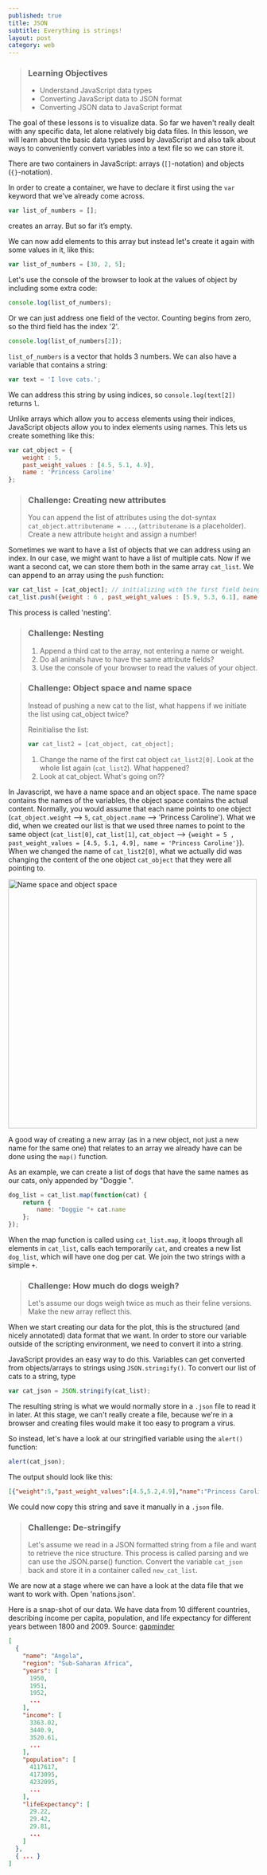 ```yaml
---
published: true
title: JSON
subtitle: Everything is strings!
layout: post
category: web
---
```


> ### Learning Objectives
>
> * Understand JavaScript data types
> * Converting JavaScript data to JSON format
> * Converting JSON data to JavaScript format

The goal of these lessons is to visualize data.
So far we haven't really dealt with any specific data, let alone
relatively big data files.
In this lesson, we will learn about the basic data types used
by JavaScript and also talk about ways to conveniently convert
variables into a text file so we can store it.


There are two containers in JavaScript:
arrays (`[]`-notation) and objects (`{}`-notation).

In order to create a container, we have to declare it
first using the `var` keyword that we've already come across.

```js
var list_of_numbers = [];
```

creates an array. But so far it’s empty.

We can now add elements to this array but instead let's create it
again with some values in it, like this:

```js
var list_of_numbers = [30, 2, 5];
```

Let's use the console of the browser to look at the values of object
by including some extra code:

```js
console.log(list_of_numbers);
```

Or we can just address one field of the vector. Counting begins from zero,
so the third field has the index '2'.

```js
console.log(list_of_numbers[2]);
```

`list_of_numbers` is a vector that holds 3 numbers.
We can also have a variable that contains a string:

```js
var text = 'I love cats.';
```

We can address this string by using indices, so `console.log(text[2])`
returns `l`.

Unlike arrays which allow you to access elements using their indices,
JavaScript objects allow you to index elements using names.
This lets us create something like this:

```js
var cat_object = {
	weight : 5,
	past_weight_values : [4.5, 5.1, 4.9],
	name : 'Princess Caroline'
};
```

> ### Challenge: Creating new attributes
> You can append the list of attributes using the dot-syntax `cat_object.attributename = ...`,
> (`attributename` is a placeholder). Create a new attribute `height` and assign a number!

Sometimes we want to have a list of objects that we can address using an index.
In our case, we might want to have a list of multiple cats.
Now if we want a second cat, we can store them both in the same array `cat_list`.
We can append to an array using the `push` function:

```js
var cat_list = [cat_object]; // initializing with the first field being cat_object
cat_list.push({weight : 6 , past_weight_values : [5.9, 5.3, 6.1], name : 'Snowball'});
```

This process is called 'nesting'.

> ### Challenge: Nesting
> 1. Append a third cat to the array, not entering a name or weight.
> 2. Do all animals have to have the same attribute fields?
> 3. Use the console of your browser to read the values of your object.

> ### Challenge: Object space and name space
> Instead of pushing a new cat to the list, what happens if we initiate the list using cat_object twice?
>
> Reinitialise the list:
>
>```js
>var cat_list2 = [cat_object, cat_object];
>```
>
> 1. Change the name of the first cat object `cat_list2[0]`. Look at the whole list again (`cat_list2`). What happened?
> 2. Look at cat_object. What's going on??

In Javascript, we have a name space and an object space.
The name space contains the names of the variables, the object space contains the actual content.
Normally, you would assume that each name points to one object (`cat_object.weight` --> `5`, `cat_object.name` --> 'Princess Caroline'). What we did, when we created our list is that we used three names to point to the same object (`cat_list[0]`, `cat_list[1]`, `cat_object` --> `{weight = 5 , past_weight_values = [4.5, 5.1, 4.9], name = 'Princess Caroline'}`).
When we changed the name of `cat_list2[0]`, what we actually did was changing the content of the one object `cat_object` that they were all pointing to.

<img src="img/namespace.png" alt="Name space and object space" width="500" />

A good way of creating a new array (as in a new object, not just a new
name for the same one) that relates to an array we already have
can be done using the `map()` function.

As an example, we can create a list of dogs that have the same names as
our cats, only appended by "Doggie ".

```js
dog_list = cat_list.map(function(cat) {
	return {
		name: "Doggie "+ cat.name
	};
});
```

When the map function is called using `cat_list.map`, it loops through all elements
in `cat_list`, calls each temporarily `cat`, and creates a new list `dog_list`, which
will have one dog per cat. We join the two strings with a simple `+`.

> ### Challenge: How much do dogs weigh?
> Let's assume our dogs weigh twice as much as their feline versions. Make
> the new array reflect this.

When we start creating our data for the plot, this is the structured
(and nicely annotated) data format that we want.
In order to store our variable outside of the scripting environment, we need
to convert it into a string.

JavaScript provides an easy way to do this. Variables can get converted from objects/arrays to strings using `JSON.stringify()`.
To convert our list of cats to a string, type

```js
var cat_json = JSON.stringify(cat_list);
```

The resulting string is what we would normally store in a `.json` file to
read it in later.
At this stage, we can't really create a file, because we're in a browser
and creating files would make it too easy to program a virus.

So instead, let's have a look at our stringified variable using the `alert()` function:

```js
alert(cat_json);
```

The output should look like this:

```json
[{"weight":5,"past_weight_values":[4.5,5.2,4.9],"name":"Princess Caroline"},{"weight":6,"past_weight_values":[5.9,5.3,6.1],"name":"Snowball"}]
```

We could now copy this string and save it manually in a `.json` file.

> ### Challenge: De-stringify
> Let's assume we read in a JSON formatted string from a file and want to
> retrieve the nice structure. This process is called parsing and we can
> use the JSON.parse() function. Convert the variable `cat_json` back and store it in a
> container called `new_cat_list`.

We are now at a stage where we can have a look at the data file that we
want to work with. Open 'nations.json'.

Here is a snap-shot of our data. We have data from 10 different countries, describing income per capita, population, and life expectancy for different years between 1800 and 2009.
Source: [gapminder](http://www.gapminder.org/data/)

```json
[
  {
    "name": "Angola",
    "region": "Sub-Saharan Africa",
    "years": [
      1950,
      1951,
      1952,
	  ...
    ],
    "income": [
      3363.02,
      3440.9,
      3520.61,
	  ...
	],
    "population": [
      4117617,
      4173095,
      4232095,
	  ...
   	],
    "lifeExpectancy": [
      29.22,
      29.42,
      29.81,
	  ...
	]
  },
  { ... }
]
```
